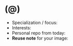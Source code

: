 # <Your Name> (@<github-username>)

- Specialization / focus:
- Interests:
- Personal repo from today: <URL>
- **Reuse note** for your image:
